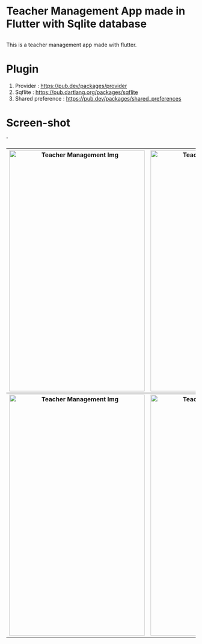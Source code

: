 # Teacher Management App made in Flutter with Sqlite database
##
This is a teacher management app made with flutter.
**<H1>Plugin</H1>**
1. Provider : https://pub.dev/packages/provider
2. Sqflite : https://pub.dartlang.org/packages/sqflite
3. Shared preference : https://pub.dev/packages/shared_preferences

**<H1>Screen-shot</H1>**

<table>'
  <tr>
    <th> <img src="https://firebasestorage.googleapis.com/v0/b/classapp-f7ed3.appspot.com/o/quanlyvipham%2F1.png?alt=media&token=c4cc6285-8fc0-431a-919f-f90cdc668a74"  alt="Teacher Management Img" width = 360px height = 640px ></th>
    <th> <img src="https://firebasestorage.googleapis.com/v0/b/classapp-f7ed3.appspot.com/o/quanlyvipham%2F2.png?alt=media&token=31f3919d-2d50-4e68-9ff3-054fa373a0da"  alt="Teacher Management Img" width = 360px height = 640px ></th>
    <th> <img src="https://firebasestorage.googleapis.com/v0/b/classapp-f7ed3.appspot.com/o/quanlyvipham%2F3.png?alt=media&token=8eb34b60-2a8a-47c8-ac0a-b9c69b62a673"  alt="Teacher Management Img" width = 360px height = 640px ></th>
  </tr>
  <tr>
    <th> <img src="https://firebasestorage.googleapis.com/v0/b/classapp-f7ed3.appspot.com/o/quanlyvipham%2F4.png?alt=media&token=fee82d6f-509d-4d35-a37e-ad442ad66c1e"  alt="Teacher Management Img" width = 360px height = 640px ></th>
    <th> <img src="https://firebasestorage.googleapis.com/v0/b/classapp-f7ed3.appspot.com/o/quanlyvipham%2F5.png?alt=media&token=51f0250f-8c76-4b0a-9fb7-93bacf14f48e"  alt="Teacher Management Img" width = 360px height = 640px ></th>
    <th> <img src="https://firebasestorage.googleapis.com/v0/b/classapp-f7ed3.appspot.com/o/quanlyvipham%2F6.png?alt=media&token=9c48b15b-6d70-4ef2-95a5-6855de1c890f"  alt="Teacher Management Img" width = 360px height = 640px ></th>
  </tr>
</table>
